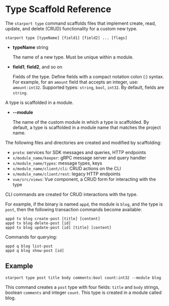# Type Scaffold Reference

The `starport type` command scaffolds files that implement create, read, update, and delete (CRUD) functionality for a custom new type.

```
starport type [typeName] [field1] [field2] ... [flags]
```

- **typeName** string

    The name of a new type. Must be unique within a module.

- **field1**, **field2**, and so on

    Fields of the type. Define fields with a compact notation colon (:) syntax. For example, for an  `amount` field that accepts an integer, use: `amount:int32`. Supported types: `string`, `bool`, `int32`. By default, fields are `string`.

A type is scaffolded in a module. 

- **--module** 

    The name of the custom module in which a type is scaffolded. By default, a type is scaffolded in a module name that matches the project name. 

The following files and directories are created and modified by scaffolding:

* `proto`: services for SDK messages and queries, HTTP endpoints
* `x/module_name/keeper`: gRPC message server and query handler
* `x/module_name/types`: message types, keys
* `x/module_name/client/cli`: CRUD actions on the CLI
* `x/module_name/client/rest`: legacy HTTP endpoints
* `vue/src/views`: Vue component, a CRUD form for interacting with the type

CLI commands are created for CRUD interactions with the type. 

For example, if the binary is named `appd`, the module is `blog`, and the type is `post`, then the following transaction commands become available:

```
appd tx blog create-post [title] [content]
appd tx blog delete-post [id]
appd tx blog update-post [id] [title] [content]
```

Commands for querying:

```
appd q blog list-post
appd q blog show-post [id]
```

## Example

```
starport type post title body comments:bool count:int32 --module blog
```

This command creates a `post` type with four fields: `title` and `body` strings, boolean `comments`  and integer `count`. This type is created in a module called blog.
